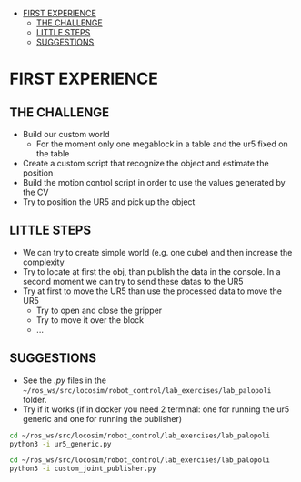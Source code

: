 - [FIRST EXPERIENCE](#first-experience)
  - [THE CHALLENGE](#the-challenge)
  - [LITTLE STEPS](#little-steps)
  - [SUGGESTIONS](#suggestions)

# FIRST EXPERIENCE 
## THE CHALLENGE
- Build our custom world
  - For the moment only one megablock in a table and the ur5 fixed on the table
- Create a custom script that recognize the object and estimate the position
- Build the motion control script in order to use the values generated by the CV 
- Try to position the UR5 and pick up the object
  
## LITTLE STEPS
- We can try to create simple world (e.g. one cube) and then increase the complexity
- Try to locate at first the obj, than publish the data in the console. In a second moment we can try to send these datas to the UR5
- Try at first to move the UR5 than use the processed data to move the UR5
  - Try to open and close the gripper
  - Try to move it over the block
  - ...
## SUGGESTIONS
- See the *.py* files in the `~/ros_ws/src/locosim/robot_control/lab_exercises/lab_palopoli` folder.
- Try if it works (if in docker you need 2 terminal: one for running the ur5 generic and one for running the publisher)
```BASH
cd ~/ros_ws/src/locosim/robot_control/lab_exercises/lab_palopoli
python3 -i ur5_generic.py
```
```BASH
cd ~/ros_ws/src/locosim/robot_control/lab_exercises/lab_palopoli
python3 -i custom_joint_publisher.py
```